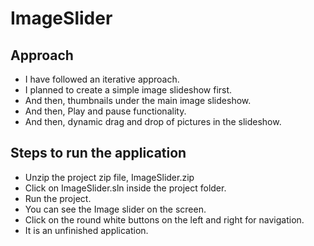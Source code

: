 # ImageSlider

## Approach

* I have followed an iterative approach.
* I planned to create a simple image slideshow first.
* And then, thumbnails under the main image slideshow.
* And then, Play and pause functionality.
* And then, dynamic drag and drop of pictures in the slideshow.

## Steps to run the application

* Unzip the project zip file, ImageSlider.zip
* Click on ImageSlider.sln inside the project folder.
* Run the project.
* You can see the Image slider on the screen.
* Click on the round white buttons on the left and right for navigation.
* It is an unfinished application.

